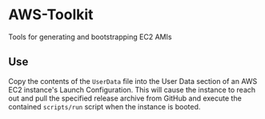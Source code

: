 # AWS-Toolkit
Tools for generating and bootstrapping EC2 AMIs

## Use
Copy the contents of the `UserData` file into the User Data section
of an AWS EC2 instance's Launch Configuration. This will cause the
instance to reach out and pull the specified release archive from
GitHub and execute the contained `scripts/run` script when the
instance is booted.
